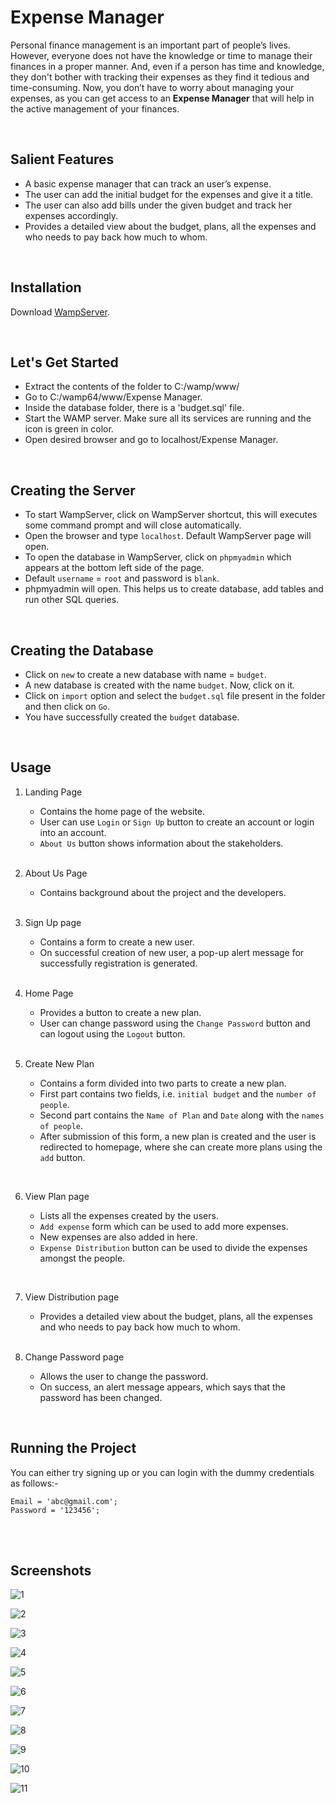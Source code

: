 # Expense Manager

Personal finance management is an important part of people’s lives. However, everyone does not have the knowledge or time to manage their finances in a proper manner. And, even if a person has time and knowledge, they don't bother with tracking their expenses as they find it tedious and time-consuming. Now, you don’t have to worry about managing your expenses, as you can get access to an **Expense Manager** that will help in the active management of your finances.

<br>

## Salient Features

- A basic expense manager that can track an user’s expense. 
- The user can add the initial budget for the expenses and give it a title. 
- The user can also add bills under the given budget and track her expenses accordingly.
- Provides a detailed view about the budget, plans, all the expenses and who needs to pay back how much to whom.

<br>

## Installation

 Download [WampServer](https://www.wampserver.com/en/).

<br>

## Let's Get Started

- Extract the contents of the folder to C:/wamp/www/             
- Go to C:/wamp64/www/Expense Manager. 
- Inside the database folder, there is a 'budget.sql' file.
- Start the WAMP server. Make sure all its services are running and the icon is green in color.
- Open desired browser and go to localhost/Expense Manager.

<br>

## Creating the Server

- To start WampServer, click on WampServer shortcut, this will executes some command prompt and will close automatically.
- Open the browser and type `localhost`. Default WampServer page will open.
- To open the database in WampServer, click on `phpmyadmin` which appears at the bottom left side of the page.
- Default `username` = `root` and password is `blank`.
- phpmyadmin will open. This helps us to create database, add tables and run other SQL queries.

<br>

## Creating the Database

- Click on `new` to create a new database with name = `budget`.
- A new database is created with the name `budget`. Now, click on it.
- Click on `import` option and select the `budget.sql` file present in the folder and then click on `Go`.
- You have successfully created the `budget` database.

<br>

## Usage

1. Landing Page
    - Contains the home page of the website. 
    - User can use `Login` or `Sign Up` button to create an account or login into an account.
    - `About Us` button shows information about the stakeholders. 
    
    <br>
		
2. About Us Page
    - Contains background about the project and the developers.

    <br>
    
3. Sign Up page 
    - Contains a form to create a new user.
    - On successful creation of new user, a pop-up alert message for successfully registration is generated.

    <br>
  
4. Home Page
    - Provides a button to create a new plan.
    - User can change password using the `Change Password` button and can logout using the `Logout` button.
    
    <br>
	
5. Create New Plan 
    - Contains a form divided into two parts to create a new plan.
    - First part contains two fields, i.e. `initial budget` and the `number of people`.
    - Second part contains the `Name of Plan` and `Date` along with the `names of people`.
	- After submission of this form, a new plan is created and the user is redirected to homepage, where she can create more plans using the `add` button.
  
  <br>
	
6. View Plan page 
		
    - Lists all the expenses created by the users.
	- `Add expense` form which can be used to add more expenses. 
    - New expenses are also added in here.
	- `Expense Distribution` button can be used to divide the expenses amongst the people.
  
  <br>

7. View Distribution page
		
   - Provides a detailed view about the budget, plans, all the expenses and who needs to pay back how much to whom.
   
   <br>
	
8. Change Password page
		
    - Allows the user to change the password.
	- On success, an alert message appears, which says that the password has been changed.

<br>
 
## Running the Project

You can either try signing up or you can login with the dummy credentials as follows:-

```
Email = 'abc@gmail.com';
Password = '123456';
```

<br><br>

## Screenshots

![1](./img/screenshots/1.png)

![2](./img/screenshots/2.png)

![3](./img/screenshots/3.png)

![4](./img/screenshots/4.png)

![5](./img/screenshots/5.png)

![6](./img/screenshots/6.png)

![7](./img/screenshots/7.png)

![8](./img/screenshots/8.png)

![9](./img/screenshots/9.png)

![10](./img/screenshots/10.png)

![11](./img/screenshots/11.png)




